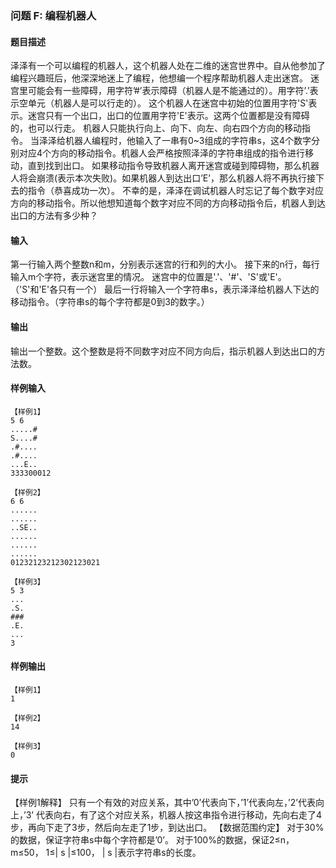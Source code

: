 ### 问题 F: 编程机器人

#### 题目描述

泽泽有一个可以编程的机器人，这个机器人处在二维的迷宫世界中。自从他参加了编程兴趣班后，他深深地迷上了编程，他想编一个程序帮助机器人走出迷宫。
迷宫里可能会有一些障碍，用字符’#’表示障碍（机器人是不能通过的）。用字符’.’表示空单元（机器人是可以行走的）。
这个机器人在迷宫中初始的位置用字符'S'表示。迷宫只有一个出口，出口的位置用字符'E'表示。这两个位置都是没有障碍的，也可以行走。
机器人只能执行向上、向下、向左、向右四个方向的移动指令。
当泽泽给机器人编程时，他输入了一串有0~3组成的字符串s，这4个数字分别对应4个方向的移动指令。机器人会严格按照泽泽的字符串组成的指令进行移动，直到找到出口。
如果移动指令导致机器人离开迷宫或碰到障碍物，那么机器人将会崩溃(表示本次失败)。如果机器人到达出口’E’，那么机器人将不再执行接下去的指令（恭喜成功一次）。
不幸的是，泽泽在调试机器人时忘记了每个数字对应方向的移动指令。所以他想知道每个数字对应不同的方向移动指令后，机器人到达出口的方法有多少种？

#### 输入

第一行输入两个整数n和m，分别表示迷宫的行和列的大小。
接下来的n行，每行输入m个字符，表示迷宫里的情况。
迷宫中的位置是'.'、'#'、'S'或'E'。（'S'和'E'各只有一个）
最后一行将输入一个字符串s，表示泽泽给机器人下达的移动指令。（字符串s的每个字符都是0到3的数字。）

#### 输出

输出一个整数。这个整数是将不同数字对应不同方向后，指示机器人到达出口的方法数。

#### 样例输入

```
【样例1】
5 6
.....#
S....#
.#....
.#....
...E..
333300012

【样例2】
6 6
......
......
..SE..
......
......
......
01232123212302123021

【样例3】
5 3
...
.S.
###
.E.
...
3
```

#### 样例输出

```
【样例1】
1

【样例2】
14

【样例3】
0
```

#### 提示

【样例1解释】
只有一个有效的对应关系，其中’0’代表向下，’1’代表向左，’2’代表向上，’3’ 代表向右，有了这个对应关系，机器人按这串指令进行移动，先向右走了4步，再向下走了3步，然后向左走了1步，到达出口。
【数据范围约定】
对于30%的数据，保证字符串s中每个字符都是’0’。
对于100%的数据，保证2≤n，m≤50， 1≤| s |≤100， | s |表示字符串s的长度。